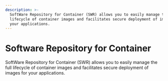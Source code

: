 ```yaml
---
description: >-
  SoftWare Repository for Container (SWR) allows you to easily manage the full
  lifecycle of container images and facilitates secure deployment of images for
  your applications.
---
```


# Software Repository for Container

SoftWare Repository for Container (SWR) allows you to easily manage the full lifecycle of container images and facilitates secure deployment of images for your applications.
